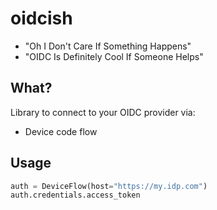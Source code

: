 # oidcish

- "Oh I Don't Care If Something Happens"
- "OIDC Is Definitely Cool If Someone Helps"

## What?

Library to connect to your OIDC provider via:

- Device code flow

## Usage

```python
auth = DeviceFlow(host="https://my.idp.com")
auth.credentials.access_token
```
